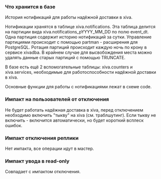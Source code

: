 ### Что хранится в базе

История нотификаций для работы надёжной доставки в xiva.

Нотификации хранятся в таблице xiva.notifications.
Эта таблица делится на партиции вида xiva.notifications_pYYYY_MM_DD по полю event_dt.
Одна партиция содержит историю нотификаций за сутки.
Управление партициями происходит с помощью partman - расширения для PostgreSQL.
Ротация партиций происходит каждую ночь по крону в сервисе xivadba.
В крайнем случае для высвобождения места можно удалять данные старых партиций с помощью TRUNCATE.

В базе есть ещё 2 вспомогательные таблицы: xiva.counters и xiva.services, необходимые для работоспособности надёжной доставки в xiva.

Основные функции для работы с нотификациями лежат в схеме code.

### Импакт на пользователей от отключения
Не будет работать надёжная доставка в xiva, перед отключением необходимо включить "тыкву" на xiva (см. траблшутинг). Если тыкву не включить - включится автоматически, но будет короткий всплеск ошибок.

### Импакт отключения реплики
Нет импакта, все операции идут в мастер.

### Импакт увода в read-only
Совпадает с импактом отключения.